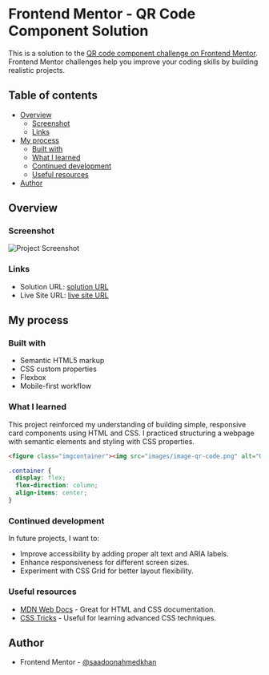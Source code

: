 # Frontend Mentor - QR Code Component Solution

This is a solution to the [QR code component challenge on Frontend Mentor](https://www.frontendmentor.io/challenges/qr-code-component-iux_sIO_H). Frontend Mentor challenges help you improve your coding skills by building realistic projects.

## Table of contents

- [Overview](#overview)
  - [Screenshot](#screenshot)
  - [Links](#links)
- [My process](#my-process)
  - [Built with](#built-with)
  - [What I learned](#what-i-learned)
  - [Continued development](#continued-development)
  - [Useful resources](#useful-resources)
- [Author](#author)

## Overview

### Screenshot

![Project Screenshot](./screenshot.jpg)

### Links

- Solution URL: [solution URL](https://github.com/saadoonahmedkhan/qr-code-component-main)
- Live Site URL: [live site URL](https://saadoonahmedkhan.github.io/qr-code-component-main/)

## My process

### Built with

- Semantic HTML5 markup
- CSS custom properties
- Flexbox
- Mobile-first workflow

### What I learned

This project reinforced my understanding of building simple, responsive card components using HTML and CSS. I practiced structuring a webpage with semantic elements and styling with CSS properties.

```html
<figure class="imgcontainer"><img src="images/image-qr-code.png" alt="QR Code"></figure>
```
```css
.container {
  display: flex;
  flex-direction: column;
  align-items: center;
}
```

### Continued development

In future projects, I want to:
- Improve accessibility by adding proper alt text and ARIA labels.
- Enhance responsiveness for different screen sizes.
- Experiment with CSS Grid for better layout flexibility.

### Useful resources

- [MDN Web Docs](https://developer.mozilla.org/) - Great for HTML and CSS documentation.
- [CSS Tricks](https://css-tricks.com/) - Useful for learning advanced CSS techniques.

## Author

- Frontend Mentor - [@saadoonahmedkhan](https://www.frontendmentor.io/profile/saadoonahmedkhan)

